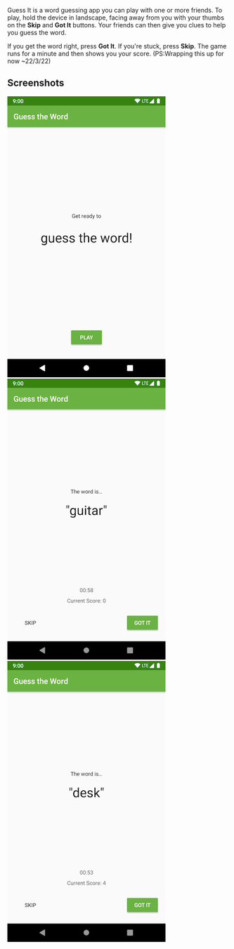 Guess It is a word guessing app you can play with one or more friends. To play, hold the device in landscape, facing away from you with your thumbs on the **Skip** and **Got It** buttons. Your friends can then give you clues to help you guess the word. 

If you get the word right, press **Got It**. If you're stuck, press **Skip**. The game runs for a minute and then shows you your score.
(PS:Wrapping this up for now ~22/3/22)

## Screenshots

![Screenshot 0](screenshots/screen0.png) ![Screenshot 1](screenshots/screen1.png) ![Screenshot 2](screenshots/screen2.png)

